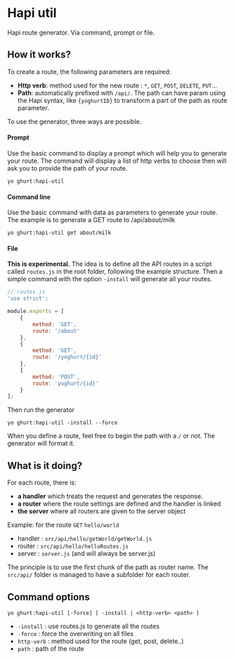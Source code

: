 # Hapi util

Hapi route generator. Via command, prompt or file.

## How it works?

To create a route, the following parameters are required:

 - **Http verb**: method used for the new route : `*`, `GET`, `POST`, `DELETE`, `PUT`...
 - **Path**: automatically prefixed with `/api/`. The path can have param using the Hapi syntax, like `{yoghurtID}` to transform a part of the path as route parameter.

To use the generator, three ways are possible.

#### Prompt
Use the basic command to display a prompt which will help you to generate your route. The command will display a list of http verbs to choose then will ask you to provide the path of your route.
```
yo ghurt:hapi-util
```

#### Command line
Use the basic command with data as parameters to generate your route. The example is to generate a GET route to /api/about/milk
```
yo ghurt:hapi-util get about/milk
```

#### File
**This is experimental.** The idea is to define all the API routes in a script called `routes.js` in the root folder, following the example structure. Then a simple command with the option `-install` will generate all your routes.
```js
// routes.js
'use strict';

module.exports = [
	{
		method: 'GET',
		route: '/about'
	},
	{
		method: 'GET',
		route: '/yoghurt/{id}'
	},
	{
		method: 'POST',
		route: 'yoghurt/{id}'
	}
];
```
Then run the generator
```
yo ghurt:hapi-util -install --force
```

When you define a route, feel free to begin the path with a `/` or not. The generator will format it.

## What is it doing?

For each route, there is:

 - **a handler** which treats the request and generates the response.
 - **a router** where the route settings are defined and the handler is linked
 - **the server** where all routers are given to the server object
 
Example: for the route `GET` `hello/world`

 - handler : `src/api/hello/getWorld/getWorld.js`
 - router : `src/api/hello/helloRoutes.js`
 - server : `server.js` (and will always be server.js)

The principle is to use the first chunk of the path as router name. The `src/api/` folder is managed to have a subfolder for each router.

## Command options

```
yo ghurt:hapi-util [-force] [ -install | <http-verb> <path> ]
```

 - `-install` : use routes.js to generate all the routes
 - `-force` : force the overwriting on all files
 - `http-verb` : method used for the route (get, post, delete..)
 - `path` : path of the route